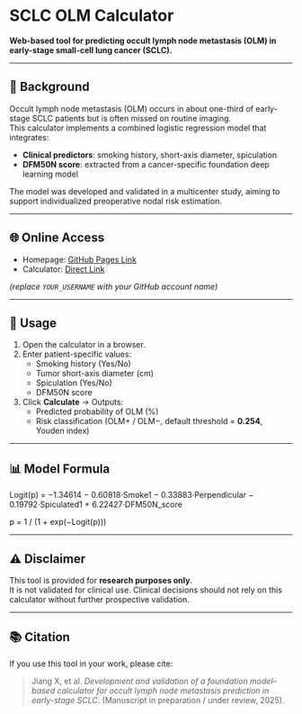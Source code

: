 # SCLC OLM Calculator

**Web-based tool for predicting occult lymph node metastasis (OLM) in early-stage small-cell lung cancer (SCLC).**

---

## 🔎 Background
Occult lymph node metastasis (OLM) occurs in about one-third of early-stage SCLC patients but is often missed on routine imaging.  
This calculator implements a combined logistic regression model that integrates:
- **Clinical predictors**: smoking history, short-axis diameter, spiculation  
- **DFM50N score**: extracted from a cancer-specific foundation deep learning model  

The model was developed and validated in a multicenter study, aiming to support individualized preoperative nodal risk estimation.

---

## 🌐 Online Access
- Homepage: [GitHub Pages Link](https://YOUR_USERNAME.github.io/SCLC_OLM_calculator/)  
- Calculator: [Direct Link](https://YOUR_USERNAME.github.io/SCLC_OLM_calculator/calculator.html)  

*(replace `YOUR_USERNAME` with your GitHub account name)*

---

## 📖 Usage
1. Open the calculator in a browser.  
2. Enter patient-specific values:  
   - Smoking history (Yes/No)  
   - Tumor short-axis diameter (cm)  
   - Spiculation (Yes/No)  
   - DFM50N score  
3. Click **Calculate** → Outputs:  
   - Predicted probability of OLM (%)  
   - Risk classification (OLM+ / OLM−, default threshold = **0.254**, Youden index)

---

## 📊 Model Formula
Logit(p) = −1.34614 − 0.60818·Smoke1 − 0.33883·Perpendicular − 0.19792·Spiculated1 + 6.22427·DFM50N_score  

p = 1 / (1 + exp(−Logit(p)))  

---

## ⚠ Disclaimer
This tool is provided for **research purposes only**.  
It is not validated for clinical use. Clinical decisions should not rely on this calculator without further prospective validation.

---

## 📚 Citation
If you use this tool in your work, please cite:  

> Jiang X, et al. *Development and validation of a foundation model–based calculator for occult lymph node metastasis prediction in early-stage SCLC*. (Manuscript in preparation / under review, 2025).  
